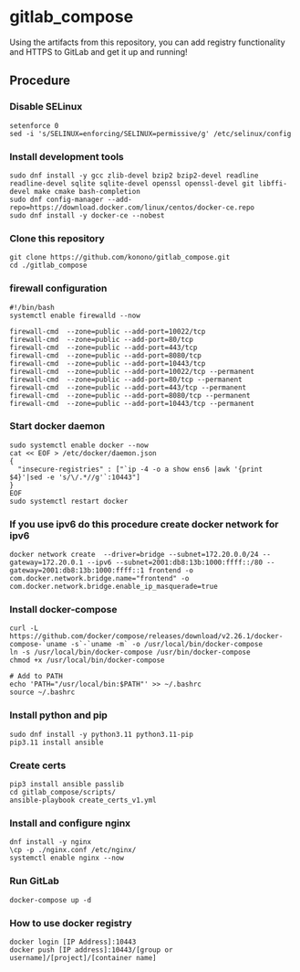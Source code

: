 # gitlab_compose
Using the artifacts from this repository, you can add registry functionality and HTTPS to GitLab and get it up and running!

## Procedure

### Disable SELinux
```
setenforce 0
sed -i 's/SELINUX=enforcing/SELINUX=permissive/g' /etc/selinux/config
```

### Install development tools
```
sudo dnf install -y gcc zlib-devel bzip2 bzip2-devel readline readline-devel sqlite sqlite-devel openssl openssl-devel git libffi-devel make cmake bash-completion
sudo dnf config-manager --add-repo=https://download.docker.com/linux/centos/docker-ce.repo
sudo dnf install -y docker-ce --nobest
```

### Clone this repository
```
git clone https://github.com/konono/gitlab_compose.git
cd ./gitlab_compose
```

### firewall configuration
```
#!/bin/bash
systemctl enable firewalld --now

firewall-cmd  --zone=public --add-port=10022/tcp
firewall-cmd  --zone=public --add-port=80/tcp
firewall-cmd  --zone=public --add-port=443/tcp
firewall-cmd  --zone=public --add-port=8080/tcp
firewall-cmd  --zone=public --add-port=10443/tcp
firewall-cmd  --zone=public --add-port=10022/tcp --permanent
firewall-cmd  --zone=public --add-port=80/tcp --permanent
firewall-cmd  --zone=public --add-port=443/tcp --permanent
firewall-cmd  --zone=public --add-port=8080/tcp --permanent
firewall-cmd  --zone=public --add-port=10443/tcp --permanent
```

### Start docker daemon
```
sudo systemctl enable docker --now
cat << EOF > /etc/docker/daemon.json
{
  "insecure-registries" : ["`ip -4 -o a show ens6 |awk '{print $4}'|sed -e 's/\/.*//g'`:10443"]
}
EOF
sudo systemctl restart docker
```

### **If you use ipv6** do this procedure create docker network for ipv6
```
docker network create  --driver=bridge --subnet=172.20.0.0/24 --gateway=172.20.0.1 --ipv6 --subnet=2001:db8:13b:1000:ffff::/80 --gateway=2001:db8:13b:1000:ffff::1 frontend -o com.docker.network.bridge.name="frontend" -o com.docker.network.bridge.enable_ip_masquerade=true
```

### Install docker-compose
```
curl -L https://github.com/docker/compose/releases/download/v2.26.1/docker-compose-`uname -s`-`uname -m` -o /usr/local/bin/docker-compose
ln -s /usr/local/bin/docker-compose /usr/bin/docker-compose
chmod +x /usr/local/bin/docker-compose

# Add to PATH
echo 'PATH="/usr/local/bin:$PATH"' >> ~/.bashrc
source ~/.bashrc
```

### Install python and pip
```
sudo dnf install -y python3.11 python3.11-pip
pip3.11 install ansible

```

### Create certs
```
pip3 install ansible passlib
cd gitlab_compose/scripts/
ansible-playbook create_certs_v1.yml
```

### Install and configure nginx
```
dnf install -y nginx
\cp -p ./nginx.conf /etc/nginx/
systemctl enable nginx --now
```

### Run GitLab
```
docker-compose up -d
```

### How to use docker registry
```
docker login [IP Address]:10443
docker push [IP address]:10443/[group or username]/[project]/[container name]
```
